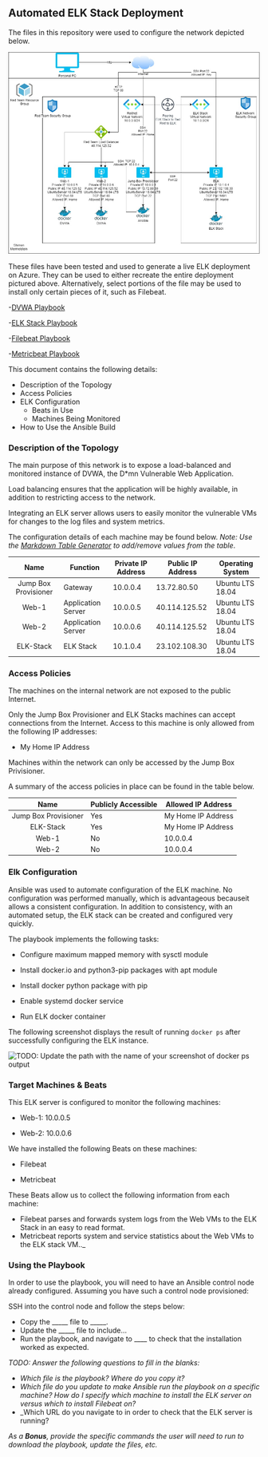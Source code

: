 ## Automated ELK Stack Deployment

The files in this repository were used to configure the network depicted below.

![](Diagrams/Network_Diagram.jpg)

These files have been tested and used to generate a live ELK deployment on Azure. They can be used to either recreate the entire deployment pictured above. Alternatively, select portions of the file may be used to install only certain pieces of it, such as Filebeat.

  -[DVWA Playbook](https://github.com/smermels/Project1-ELK-Stack/blob/main/Ansible/DVWAPlaybook.yml.txt)
  
  -[ELK Stack Playbook](https://github.com/smermels/Project1-ELK-Stack/blob/main/Ansible/ELKStackPlaybook.yml.txt)
  
  -[Filebeat Playbook](https://github.com/smermels/Project1-ELK-Stack/blob/main/Ansible/filebeat-playbook.yml.txt)
  
  -[Metricbeat Playbook](https://github.com/smermels/Project1-ELK-Stack/blob/main/Ansible/metricbeat-playbook.yml.txt)
  
This document contains the following details:
- Description of the Topology
- Access Policies
- ELK Configuration
  - Beats in Use
  - Machines Being Monitored
- How to Use the Ansible Build


### Description of the Topology

The main purpose of this network is to expose a load-balanced and monitored instance of DVWA, the D*mn Vulnerable Web Application.

Load balancing ensures that the application will be highly available, in addition to restricting access to the network.

Integrating an ELK server allows users to easily monitor the vulnerable VMs for changes to the log files and system metrics.

The configuration details of each machine may be found below.
_Note: Use the [Markdown Table Generator](http://www.tablesgenerator.com/markdown_tables) to add/remove values from the table_.

|         Name         | Function           | Private IP Address | Public IP Address | Operating System |
|:--------------------:|--------------------|--------------------|-------------------|------------------|
| Jump Box Provisioner | Gateway            | 10.0.0.4           | 13.72.80.50       | Ubuntu LTS 18.04 |
| Web-1                | Application Server | 10.0.0.5           | 40.114.125.52     | Ubuntu LTS 18.04 |
| Web-2                | Application Server | 10.0.0.6           | 40.114.125.52     | Ubuntu LTS 18.04 |
| ELK-Stack            | ELK Stack          | 10.1.0.4           | 23.102.108.30     | Ubuntu LTS 18.04 |

### Access Policies

The machines on the internal network are not exposed to the public Internet. 

Only the Jump Box Provisioner and ELK Stacks machines can accept connections from the Internet. Access to this machine is only allowed from the following IP addresses:
- My Home IP Address

Machines within the network can only be accessed by the Jump Box Privisioner.

A summary of the access policies in place can be found in the table below.

|         Name         | Publicly Accessible | Allowed IP Address |
|:--------------------:|---------------------|--------------------|
| Jump Box Provisioner | Yes                 | My Home IP Address |
| ELK-Stack            | Yes                 | My Home IP Address |
| Web-1                | No                  | 10.0.0.4           |
| Web-2                | No                  | 10.0.0.4           |

### Elk Configuration

Ansible was used to automate configuration of the ELK machine. No configuration was performed manually, which is advantageous becauseit allows a consistent configuration. In addition to consistency, with an automated setup, the ELK stack can be created and configured very quickly.

The playbook implements the following tasks:

  - Configure maximum mapped memory with sysctl module
  
  - Install docker.io and python3-pip packages with apt module
  
  - Install docker python package with pip
  
  - Enable systemd docker service
  
  - Run ELK docker container

The following screenshot displays the result of running `docker ps` after successfully configuring the ELK instance.

![TODO: Update the path with the name of your screenshot of docker ps output](Images/docker_ps_output.png)

### Target Machines & Beats
This ELK server is configured to monitor the following machines:

- Web-1: 10.0.0.5

- Web-2: 10.0.0.6

We have installed the following Beats on these machines:

- Filebeat

- Metricbeat

These Beats allow us to collect the following information from each machine:
- Filebeat parses and forwards system logs from the Web VMs to the ELK Stack in an easy to read format.
- Metricbeat reports system and service statistics about the Web VMs to the ELK stack VM.._

### Using the Playbook
In order to use the playbook, you will need to have an Ansible control node already configured. Assuming you have such a control node provisioned: 

SSH into the control node and follow the steps below:
- Copy the _____ file to _____.
- Update the _____ file to include...
- Run the playbook, and navigate to ____ to check that the installation worked as expected.

_TODO: Answer the following questions to fill in the blanks:_
- _Which file is the playbook? Where do you copy it?_
- _Which file do you update to make Ansible run the playbook on a specific machine? How do I specify which machine to install the ELK server on versus which to install Filebeat on?_
- _Which URL do you navigate to in order to check that the ELK server is running?

_As a **Bonus**, provide the specific commands the user will need to run to download the playbook, update the files, etc._
